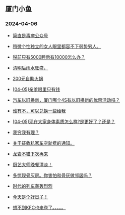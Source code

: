 ## 厦门小鱼 
### 2024-04-06

+ [简直是毒瘤公众号](http://bbs.xmfish.com/read-htm-tid-18171071.html)

+ [稍微个性独立的女人眼里都容不下弱势男人。](http://bbs.xmfish.com/read-htm-tid-18170983.html)

+ [税前只有5000睡后有10000怎么办？](http://bbs.xmfish.com/read-htm-tid-18170963.html)

+ [清明后雨水旺盛，](http://bbs.xmfish.com/read-htm-tid-18170955.html)

+ [200元自助火锅](http://bbs.xmfish.com/read-htm-tid-18171074.html)

+ [[04-05]亲爹眼里只有钱](http://bbs.xmfish.com/read-htm-tid-18171106.html)

+ [汽车以旧换新，厦门哪个4S有以旧换新的优惠活动吗？](http://bbs.xmfish.com/read-htm-tid-18170992.html)

+ [谁有不，可以兑换一些给我](http://bbs.xmfish.com/read-htm-tid-18171171.html)

+ [[04-05]现在大家身体素质怎么样?是更好了？还是？](http://bbs.xmfish.com/read-htm-tid-18171129.html)

+ [我穷我有理？](http://bbs.xmfish.com/read-htm-tid-18171196.html)

+ [关于征收私家车空驶费的通知。](http://bbs.xmfish.com/read-htm-tid-18171166.html)

+ [龙岩不错下次再来](http://bbs.xmfish.com/read-htm-tid-18171244.html)

+ [厨艺大师晚餐清淡！](http://bbs.xmfish.com/read-htm-tid-18171229.html)

+ [多惊现骨灰房。你害怕和骨灰做邻居吗？](http://bbs.xmfish.com/read-htm-tid-18171185.html)

+ [时代的列车轰轰烈烈](http://bbs.xmfish.com/read-htm-tid-18171136.html)

+ [今天是个好日子！](http://bbs.xmfish.com/read-htm-tid-18171216.html)

+ [想不到KFC也来卷了。。。。。](http://bbs.xmfish.com/read-htm-tid-18171305.html)


